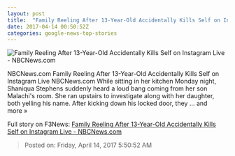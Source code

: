 ```yaml
---
layout: post
title:  "Family Reeling After 13-Year-Old Accidentally Kills Self on Instagram Live - NBCNews.com"
date: 2017-04-14 00:50:52Z
categories: google-news-top-stories
---
```


![Family Reeling After 13-Year-Old Accidentally Kills Self on Instagram Live - NBCNews.com](https://media4.s-nbcnews.com/j/newscms/2017_15/1964026/170403-boy-malachi-instagram-se-209p_3392b929f4dc7e19972ebc8da232adb6.nbcnews-fp-1200-800.jpg)

NBCNews.com Family Reeling After 13-Year-Old Accidentally Kills Self on Instagram Live NBCNews.com While sitting in her kitchen Monday night, Shaniqua Stephens suddenly heard a loud bang coming from her son Malachi's room. She ran upstairs to investigate along with her daughter, both yelling his name. After kicking down his locked door, they ... and more »


Full story on F3News: [Family Reeling After 13-Year-Old Accidentally Kills Self on Instagram Live - NBCNews.com](http://www.f3nws.com/n/cksSD)

> Posted on: Friday, April 14, 2017 5:50:52 AM
